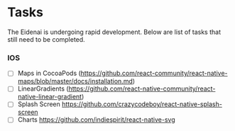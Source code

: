 # Tasks
The Eidenai is undergoing rapid development. Below are list of tasks that still need to be completed.

### IOS
- [ ] Maps in CocoaPods (https://github.com/react-community/react-native-maps/blob/master/docs/installation.md)
- [ ] LinearGradients (https://github.com/react-native-community/react-native-linear-gradient)
- [ ] Splash Screen https://github.com/crazycodeboy/react-native-splash-screen
- [ ] Charts https://github.com/indiespirit/react-native-svg